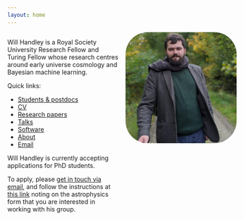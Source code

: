 ```yaml
---
layout: home
---
```


<style>
.grid{
  display: grid;
  gap: 1rem;
  grid-template-colums: repeat(1, 1fr);
  grid-template-columns: 100%;
}

.grid-item img {
   border-radius: 20%;
   width: 100%;
}

@media screen and (min-width: 600px){
   .grid{
      grid-template-colums: repeat(2, 1fr);
      grid-template-columns: 50% 50%;
   }
}
</style>
               


<div class="grid">
<div class="grid-item">
<p>Will Handley is a Royal Society University Research Fellow and Turing Fellow whose research centres around early universe cosmology and Bayesian machine learning.</p>


<p>
Quick links:
<ul class="fa-ul">
<li><a href="/students" title="Students & postdocs"><span class="fa-li"><i class="fa fa-users"></i></span> Students & postdocs </a></li>
<li><a href="https://github.com/williamjameshandley/CV/raw/master/CV.pdf" title="CV"><span class="fa-li"><i class="fa fa-file"></i></span> CV </a></li>
<li><a href="https://arxiv.org/a/handley_w_1.html" title="arXiv papers"><span class="fa-li"><i class="ai ai-arxiv"></i></span> Research papers </a> <a href="https://scholar.google.com/citations?user=9Ow4mn0AAAAJ&hl=en" title="Google scholar"><i class="ai ai-google-scholar"></i></a> <a href="https://orcid.org/0000-0002-5866-0445" title="ORCiD"><i class="ai ai-orcid"></i></a> <a href="https://ui.adsabs.harvard.edu/search/q=orcid%3A0000-0002-5866-0445&sort=date%20desc%2C%20bibcode%20desc&p_=0" title="ADS"><i class="ai ai-ads"></i></a> <a href="https://publons.com/researcher/1596769/will-handley/peer-review/" title="publons"><i class="ai ai-publons"></i></a></li>
<li><a href="https://www.github.com/williamjameshandley/talks" title="Academic talks"><span class="fa-li"><i class="fa fa-person-chalkboard"></i></span> Talks </a></li>
<li><a href="https://github.com/williamjameshandley/" title="Academic talks"><span class="fa-li"><i class="fa-brands fa-github"></i></span> Software </a></li>
<li><a href="/about" title="About"><span class="fa-li"><i class="fa fa-user"></i></span> About </a></li>
<li><a href="mailto:wh260@cam.ac.uk" title="email me"><span class="fa-li"><i class="fa fa-envelope"></i></span> Email </a></li>
</ul>
</p>

<p>Will Handley is currently accepting applications for PhD students. </p>
<p>To apply, please <a href="mailto:wh260@cam.ac.uk?subject=PhD expression of interest">get in touch via email</a>, and follow the instructions at <a href="https://www.astro.phy.cam.ac.uk/gradresearch/graduate-admission-procedures-for-october-2015-entry">this link</a> noting on the astrophysics form that you are interested in working with his group.</p>

</div>

<div class="grid-item">
<a href="/about">
<img src="/assets/images/will_handley.jpg" style="border-radius: 20%">
</a>
</div>

</div>
